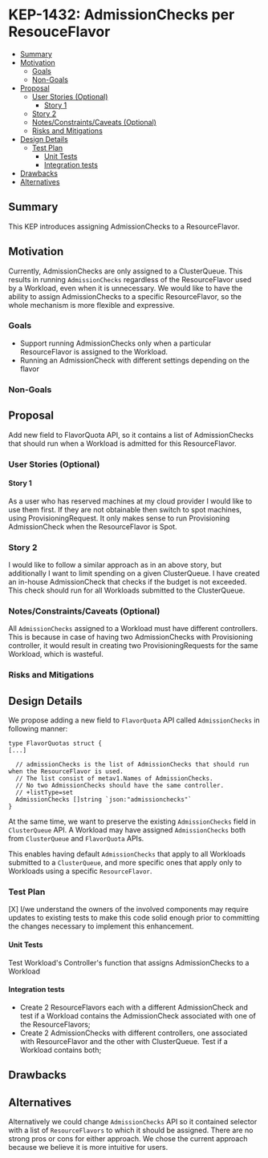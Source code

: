 # KEP-1432: AdmissionChecks per ResouceFlavor

<!-- toc -->
- [Summary](#summary)
- [Motivation](#motivation)
  - [Goals](#goals)
  - [Non-Goals](#non-goals)
- [Proposal](#proposal)
  - [User Stories (Optional)](#user-stories-optional)
    - [Story 1](#story-1)
  - [Story 2](#story-2)
  - [Notes/Constraints/Caveats (Optional)](#notesconstraintscaveats-optional)
  - [Risks and Mitigations](#risks-and-mitigations)
- [Design Details](#design-details)
  - [Test Plan](#test-plan)
    - [Unit Tests](#unit-tests)
    - [Integration tests](#integration-tests)
- [Drawbacks](#drawbacks)
- [Alternatives](#alternatives)
<!-- /toc -->

## Summary

This KEP introduces assigning AdmissionChecks to a ResourceFlavor.

## Motivation

Currently, AdmissionChecks are only assigned to a ClusterQueue. This results in running `AdmissionChecks` regardless of
the ResourceFlavor used by a Workload, even when it is unnecessary. We would like to have the ability to assign AdmissionChecks
to a specific ResourceFlavor, so the whole mechanism is more flexible and expressive.

### Goals
- Support running AdmissionChecks only when a particular ResourceFlavor is assigned to the Workload.
- Running an AdmissionCheck with different settings depending on the flavor

### Non-Goals

## Proposal

Add new field to FlavorQuota API, so it contains a list of AdmissionChecks that  should run when a Workload
is admitted for this ResourceFlavor.

### User Stories (Optional)

#### Story 1
As a user who has reserved machines at my cloud provider I would like to use them first. If they are not obtainable then
switch to spot machines, using ProvisioningRequest. It only makes sense to run Provisioning AdmissionCheck when the ResourceFlavor is Spot.

### Story 2
I would like to follow a similar approach as in an above story, but additionally I want to limit spending on a given
ClusterQueue. I have created an in-house AdmissionCheck that checks if the budget is not exceeded. This check should run
for all Workloads submitted to the ClusterQueue.

### Notes/Constraints/Caveats (Optional)
All `AdmissionChecks` assigned to a Workload must have different controllers.
This is because in case of having two AdmissionChecks with Provisioning controller, it would result in creating
two ProvisioningRequests for the same Workload, which is wasteful.

### Risks and Mitigations

## Design Details
We propose adding a new field to `FlavorQuota` API called `AdmissionChecks` in following manner:

```
type FlavorQuotas struct {
[...]

  // admissionChecks is the list of AdmissionChecks that should run when the ResourceFlavor is used.
  // The list consist of metav1.Names of AdmissionChecks.
  // No two AdmissionChecks should have the same controller.
  // +listType=set
  AdmissionChecks []string `json:"admissionchecks"`
}
```

At the same time, we want to preserve the existing `AdmissionChecks` field in `ClusterQueue` API. A Workload may have
assigned `AdmissionChecks` both from `ClusterQueue` and `FlavorQuota` APIs.

This enables having default `AdmissionChecks` that apply to all Workloads submitted to a `ClusterQueue`, and more
specific ones that apply only to Workloads using a specific `ResourceFlavor`.

### Test Plan

[X] I/we understand the owners of the involved components may require updates to
existing tests to make this code solid enough prior to committing the changes necessary
to implement this enhancement.

#### Unit Tests

Test Workload's Controller's function that assigns AdmissionChecks to a Workload

#### Integration tests
- Create 2 ResourceFlavors each with a different AdmissionCheck and test if a Workload contains the AdmissionCheck associated with one of the ResourceFlavors;
- Create 2 AdmissionChecks with different controllers, one associated with ResourceFlavor and the other with ClusterQueue. Test if a Workload contains both;

## Drawbacks


## Alternatives
Alternatively we could change `AdmissionChecks` API so it contained selector with a list of `ResourceFlavors` to which
it should be assigned. There are no strong pros or cons for either approach. We chose the current approach because we
believe it is more intuitive for users.
